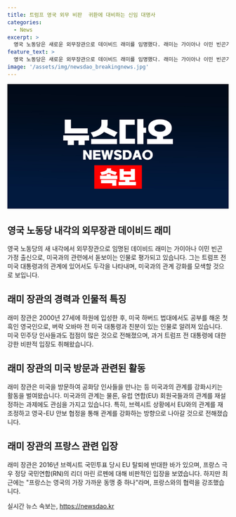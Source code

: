 ```yaml
---
title: 트럼프 영국 외무 비판  귀환에 대비하는 신임 대명사
categories:
  - News
excerpt: >
  영국 노동당은 새로운 외무장관으로 데이비드 래미를 임명했다. 래미는 가이아나 이민 빈곤가정 출신으로, 하버드 법대 출신이자 흑인 영국인으로 알려져 있다. 그는 미국의 민주당과도 네트워크가 있으며, 트럼프 전 대통령을 강하게 비판한 바 있다. 그는 미국 공화당과의 대선 결과에 대비하기 위해 미국을 방문하며 공화당 인사들과 접촉했으며, 유럽연합과의 관계와 브렉시트 문제에 대한 영국의 입장을 관심을 끌고 있다. 래미 장관은 브렉시트 국민투표 당시 EU 탈퇴에 반대했고, 프랑스의 극우 정당 국민연합을 비판하는 발언을 한 바 있으나, 이번주 초에 프랑스와의 협력을 강조하며 결선을 기다리겠다고 밝혔다.
feature_text: >
  영국 노동당은 새로운 외무장관으로 데이비드 래미를 임명했다. 래미는 가이아나 이민 빈곤가정 출신으로, 하버드 법대 출신이자 흑인 영국인으로 알려져 있다. 그는 미국의 민주당과도 네트워크가 있으며, 트럼프 전 대통령을 강하게 비판한 바 있다. 그는 미국 공화당과의 대선 결과에 대비하기 위해 미국을 방문하며 공화당 인사들과 접촉했으며, 유럽연합과의 관계와 브렉시트 문제에 대한 영국의 입장을 관심을 끌고 있다. 래미 장관은 브렉시트 국민투표 당시 EU 탈퇴에 반대했고, 프랑스의 극우 정당 국민연합을 비판하는 발언을 한 바 있으나, 이번주 초에 프랑스와의 협력을 강조하며 결선을 기다리겠다고 밝혔다.
image: '/assets/img/newsdao_breakingnews.jpg'
---
```


<p><img src="/assets/img/newsdao_breakingnews.jpg" alt="firstkoreanews 속보" /></p>

<h2 data-ke-size="size26">영국 노동당 내각의 외무장관 데이비드 래미</h2>

<p data-ke-size="size16">영국 노동당의 새 내각에서 외무장관으로 임명된 데이비드 래미는 가이아나 이민 빈곤 가정 출신으로, 미국과의 관련에서 돋보이는 인물로 평가되고 있습니다. 그는 트럼프 전 미국 대통령과의 관계에 있어서도 두각을 나타내며, 미국과의 관계 강화를 모색할 것으로 보입니다.</p>

<h2 data-ke-size="size24">래미 장관의 경력과 인물적 특징</h2>

<p data-ke-size="size16">래미 장관은 2000년 27세에 하원에 입성한 후, 미국 하버드 법대에서도 공부를 해온 첫 흑인 영국인으로, 버락 오바마 전 미국 대통령과 친분이 있는 인물로 알려져 있습니다. 미국 민주당 인사들과도 접점이 많은 것으로 전해졌으며, 과거 트럼프 전 대통령에 대한 강한 비판적 입장도 취해왔습니다.</p>

<h2 data-ke-size="size24">래미 장관의 미국 방문과 관련된 활동</h2>

<p data-ke-size="size16">래미 장관은 미국을 방문하여 공화당 인사들을 만나는 등 미국과의 관계를 강화시키는 활동을 벌여왔습니다. 미국과의 관계는 물론, 유럽 연합(EU) 회원국들과의 관계를 재설정하는 과제에도 관심을 가지고 있습니다. 특히, 브렉시트 상황에서 EU와의 관계를 재조정하고 영국-EU 안보 협정을 통해 관계를 강화하는 방향으로 나아갈 것으로 전해졌습니다.</p>

<h2 data-ke-size="size24">래미 장관의 프랑스 관련 입장</h2>

<p data-ke-size="size16">래미 장관은 2016년 브렉시트 국민투표 당시 EU 탈퇴에 반대한 바가 있으며, 프랑스 극우 정당 국민연합(RN)의 리더 마린 르펜에 대해 비판적인 입장을 보였습니다. 하지만 최근에는 "프랑스는 영국의 가장 가까운 동맹 중 하나"라며, 프랑스와의 협력을 강조했습니다.</p>
실시간 뉴스 속보는, <a href="https://newsdao.kr" rel="dofollow">https://newsdao.kr</a>


